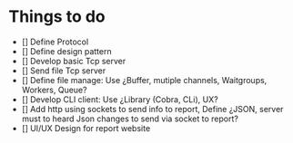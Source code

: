 # Things to do

- [] Define Protocol
- [] Define design pattern
- [] Develop basic Tcp server
- [] Send file Tcp server
- [] Define file manage: Use ¿Buffer, mutiple channels, Waitgroups, Workers, Queue?
- [] Develop CLI client: Use ¿Library (Cobra, CLi), UX?
- [] Add http using sockets to send info to report, Define ¿JSON, server must to heard Json changes to send via socket to report?
- [] UI/UX Design for report website
